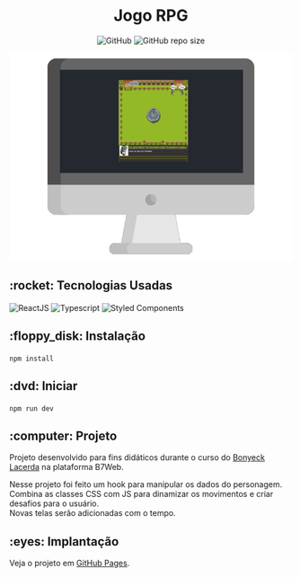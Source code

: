 <h1 align="center">Jogo RPG</h1>

<p align="center" dir="auto">
  <img alt="GitHub" src="https://img.shields.io/github/license/caiquedv/rpg_reactjs?style=flat">  
  <img alt="GitHub repo size" src="https://img.shields.io/github/repo-size/caiquedv/rpg_reactjs?style=flat">
</p>

<p align="center"><img alt="Mockup" src="./mockup-rpg.png"></p>

<h2>:rocket: Tecnologias Usadas</h2>

<p>
  <img align="center" alt="ReactJS" src="https://img.shields.io/badge/React-20232A?style=for-the-badge&logo=react&logoColor=61DAFB">
  <img align="center" alt="Typescript" src="https://img.shields.io/badge/TypeScript-007ACC?style=for-the-badge&logo=typescript&logoColor=white">
  <img align="center" alt="Styled Components" src="https://img.shields.io/badge/styled--components-DB7093?style=for-the-badge&logo=styled-components&logoColor=white">
</p>

<h2>:floppy_disk: Instalação</h2>

<code>npm install</code>

<h2>:dvd: Iniciar</h2>

<code>npm run dev</code>

<h2>:computer: Projeto</h2>

Projeto desenvolvido para fins didáticos durante o curso do [Bonyeck Lacerda](https://www.instagram.com/bonieky) na plataforma B7Web. <br>

Nesse projeto foi feito um hook para manipular os dados do personagem. <br>
Combina as classes CSS com JS para dinamizar os movimentos e criar desafios para o usuário. <br>
Novas telas serão adicionadas com o tempo.

<h2>:eyes: Implantação</h2>

Veja o projeto em [GitHub Pages](https://caiquedv.github.io/rpg_reactjs/).


